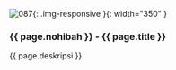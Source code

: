 ---
---

![087](/static/img/hibahcms/087.png){: .img-responsive }{: width="350" }

### {{ page.nohibah }} - {{ page.title }}

{{ page.deskripsi }}
